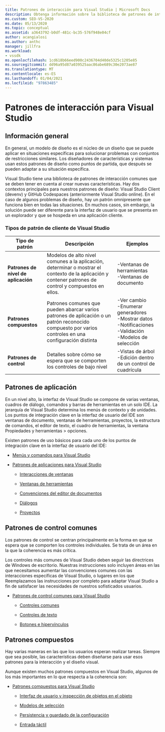 ```yaml
---
title: Patrones de interacción para Visual Studio | Microsoft Docs
description: Obtenga información sobre la biblioteca de patrones de interacción comunes que puede usar al compilar nuevas características para Visual Studio.
ms.custom: SEO-VS-2020
ms.date: 05/13/2020
ms.topic: conceptual
ms.assetid: a3643792-b0df-481c-bc35-576f948e04cf
author: acangialosi
ms.author: anthc
manager: jillfra
ms.workload:
- vssdk
ms.openlocfilehash: 1cd618b66eed900c2436704d40de5325c1205e85
ms.sourcegitcommit: dd96a95d87a039525aac86abe689c30e2073ae87
ms.translationtype: MT
ms.contentlocale: es-ES
ms.lasthandoff: 01/04/2021
ms.locfileid: "97863485"
---
```

# <a name="interaction-patterns-for-visual-studio"></a>Patrones de interacción para Visual Studio
## <a name="overview"></a>Información general
 En general, un modelo de diseño es el núcleo de un diseño que se puede aplicar en situaciones específicas para solucionar problemas con conjuntos de restricciones similares. Los diseñadores de características y sistemas usan estos patrones de diseño como puntos de partida, que después se pueden adaptar a su situación específica.

 Visual Studio tiene una biblioteca de patrones de interacción comunes que se deben tener en cuenta al crear nuevas características. Hay dos contextos principales para nuestros patrones de diseño: Visual Studio Client (devenv) y GitHub Codespaces (anteriormente Visual Studio online). En el caso de algunos problemas de diseño, hay un patrón omnipresente que funciona bien en todas las situaciones. En muchos casos, sin embargo, la solución puede ser diferente para la interfaz de usuario que se presenta en un explorador y que se hospeda en una aplicación cliente.

### <a name="visual-studio-client-pattern-types"></a>Tipos de patrón de cliente de Visual Studio

|Tipo de patrón|Descripción|Ejemplos|
|------------------|-----------------|--------------|
|**Patrones de nivel de aplicación**|Modelos de alto nivel comunes a la aplicación, determinar o mostrar el contexto de la aplicación y contener patrones de control y compuestos en ellos.|-Ventanas de herramientas<br />-Ventanas de documento|
|**Patrones compuestos**|Patrones comunes que pueden abarcar varios patrones de aplicación o un patrón reconocido compuesto por varios controles en una configuración distinta|-Ver cambio<br />-Enumerar generadores<br />-Mostrar datos<br />-Notificaciones<br />-Validación<br />-Modelos de selección|
|**Patrones de control**|Detalles sobre cómo se espera que se comporten los controles de bajo nivel|-Vistas de árbol<br />-Edición dentro de un control de cuadrícula|

## <a name="application-patterns"></a>Patrones de aplicación
 En un nivel alto, la interfaz de Visual Studio se compone de varias ventanas, cuadros de diálogo, comandos y barras de herramientas en un solo IDE. La jerarquía de Visual Studio determina los menús de contexto y de unidades. Los puntos de integración clave en la interfaz de usuario del IDE son ventanas de documento, ventanas de herramientas, proyectos, la estructura de comandos, el editor de texto, el cuadro de herramientas, la ventana Propiedades y herramientas > opciones.

 Existen patrones de uso básicos para cada uno de los puntos de integración clave en la interfaz de usuario del IDE:

- [Menús y comandos para Visual Studio](../../extensibility/ux-guidelines/menus-and-commands-for-visual-studio.md)

- [Patrones de aplicaciones para Visual Studio](../../extensibility/ux-guidelines/application-patterns-for-visual-studio.md)

  - [Interacciones de ventanas](../../extensibility/ux-guidelines/application-patterns-for-visual-studio.md#BKMK_WindowInteractions)

  - [Ventanas de herramientas](../../extensibility/ux-guidelines/application-patterns-for-visual-studio.md#BKMK_ToolWindows)

  - [Convenciones del editor de documentos](../../extensibility/ux-guidelines/application-patterns-for-visual-studio.md#BKMK_DocumentEditorConventions)

  - [Diálogos](../../extensibility/ux-guidelines/application-patterns-for-visual-studio.md#BKMK_Dialogs)

  - [Proyectos](../../extensibility/ux-guidelines/application-patterns-for-visual-studio.md#BKMK_Projects)

## <a name="common-control-patterns"></a>Patrones de control comunes
 Los patrones de control se centran principalmente en la forma en que se espera que se comporten los controles individuales. Se trata de un área en la que la coherencia es más crítica.

 Los controles más comunes de Visual Studio deben seguir las directrices de Windows de escritorio. Nuestras instrucciones solo incluyen áreas en las que necesitamos aumentar las convenciones comunes con las interacciones específicas de Visual Studio, o lugares en los que Reemplazamos las instrucciones por completo para adaptar Visual Studio a fin de satisfacer las necesidades de nuestros sofisticados usuarios.

- [Patrones de control comunes para Visual Studio](../../extensibility/ux-guidelines/common-control-patterns-for-visual-studio.md)

  - [Controles comunes](../../extensibility/ux-guidelines/common-control-patterns-for-visual-studio.md#BKMK_CommonControls)

  - [Controles de texto](../../extensibility/ux-guidelines/common-control-patterns-for-visual-studio.md#BKMK_TextControls)

  - [Botones e hipervínculos](../../extensibility/ux-guidelines/common-control-patterns-for-visual-studio.md#BKMK_ButtonsAndHyperlinks)

## <a name="composite-patterns"></a>Patrones compuestos
 Hay varias maneras en las que los usuarios esperan realizar tareas. Siempre que sea posible, las características deben diseñarse para usar esos patrones para la interacción y el diseño visual.

 Aunque existen muchos patrones compuestos en Visual Studio, algunos de los más importantes en lo que respecta a la coherencia son:

- [Patrones compuestos para Visual Studio](../../extensibility/ux-guidelines/composite-patterns-for-visual-studio.md)

  - [Interfaz de usuario y inspección de objetos en el objeto](../../extensibility/ux-guidelines/composite-patterns-for-visual-studio.md#BKMK_OnObjectUI)

  - [Modelos de selección](../../extensibility/ux-guidelines/composite-patterns-for-visual-studio.md#BKMK_SelectionModels)

  - [Persistencia y guardado de la configuración](../../extensibility/ux-guidelines/composite-patterns-for-visual-studio.md#BKMK_PersistenceAndSavingSettings)

  - [Entrada táctil](../../extensibility/ux-guidelines/composite-patterns-for-visual-studio.md#BKMK_TouchInput)
